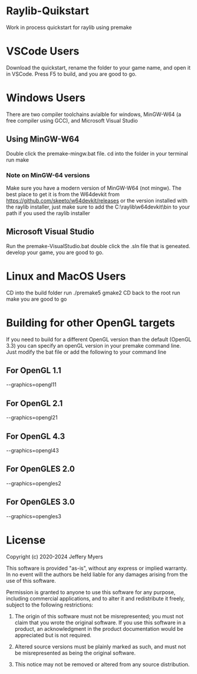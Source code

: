# Raylib-Quikstart
Work in process quickstart for raylib using premake

# VSCode Users
Download the quickstart, rename the folder to your game name, and open it in VSCode.
Press F5 to build, and you are good to go.

# Windows Users
There are two compiler toolchains avialble for windows, MinGW-W64 (a free compiler using GCC), and Microsoft Visual Studio
## Using MinGW-W64
Double click the premake-mingw.bat file.
cd into the folder in your terminal
run make 

### Note on MinGW-64 versions
Make sure you have a modern version of MinGW-W64 (not mingw).
The best place to get it is from the W64devkit from
https://github.com/skeeto/w64devkit/releases
or the version installed with the raylib installer, just make sure to add the C:\raylib\w64devkit\bin to your path if you used the raylib installer

## Microsoft Visual Studio
Run the premake-VisualStudio.bat
double click the .sln file that is geneated.
develop your game, you are good to go.

# Linux and MacOS Users
CD into the build folder
run ./premake5 gmake2
CD back to the root
run make
you are good to go

# Building for other OpenGL targets
If you need to build for a different OpenGL version than the default (OpenGL 3.3) you can specify an openGL version in your premake command line. Just modify the bat file or add the following to your command line

## For OpenGL 1.1
--graphics=opengl11

## For OpenGL 2.1
--graphics=opengl21

## For OpenGL 4.3
--graphics=opengl43

## For OpenGLES 2.0
--graphics=opengles2

## For OpenGLES 3.0
--graphics=opengles3

# License
Copyright (c) 2020-2024 Jeffery Myers

This software is provided "as-is", without any express or implied warranty. In no event 
will the authors be held liable for any damages arising from the use of this software.

Permission is granted to anyone to use this software for any purpose, including commercial 
applications, and to alter it and redistribute it freely, subject to the following restrictions:

  1. The origin of this software must not be misrepresented; you must not claim that you 
  wrote the original software. If you use this software in a product, an acknowledgment 
  in the product documentation would be appreciated but is not required.

  2. Altered source versions must be plainly marked as such, and must not be misrepresented
  as being the original software.

  3. This notice may not be removed or altered from any source distribution.
